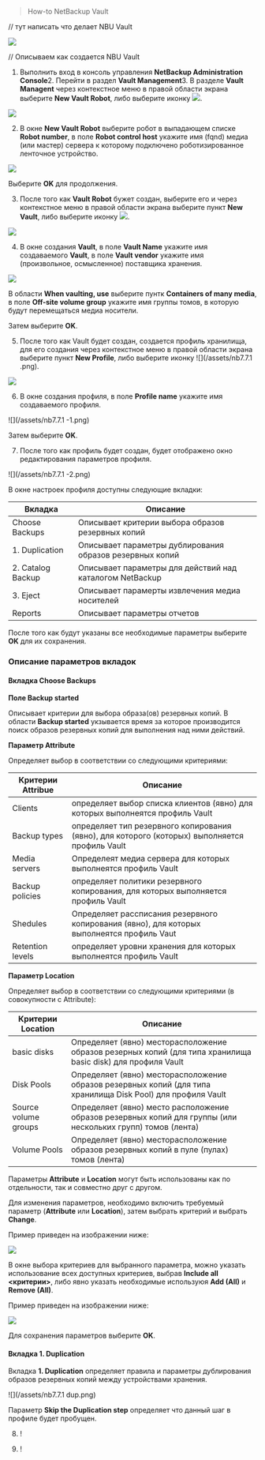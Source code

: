 > How-to NetBackup Vault

\/\/ тут написать что делает NBU Vault

![](/assets/Prom-VM-Win10.png)

\/\/ Описываем как создается NBU Vault

1. Выполнить вход в консоль управления **NetBackup Administration Console**2. Перейти в раздел **Vault Management**3. В разделе **Vault Managent** через контекстное меню в правой области экрана выберите **New Vault Robot**, либо выберите иконку ![](/assets/Prom-VM-Win10-2.png).

  ![](/assets/Prom-VM-Win10-1.png)

2. В окне **New Vault Robot** выберите робот в выпадающем списке **Robot number**, в поле **Robot control host** укажите имя \(fqnd\) медиа \(или мастер\) сервера к которому подключено роботизированное ленточное устройство.

  ![](/assets/Prom-VM-Win10-3.png)

  Выберите **OK** для продолжения.

3. После того как **Vault Robot** бужет создан, выберите его и через контекстное меню в правой области экрана выберите пункт **New Vault**, либо выберите иконку ![](/assets/Prom-VM-Win10-8.png).

  ![](/assets/Prom-VM-Win10-5.png)

4. В окне создания **Vault**, в поле **Vault Name** укажите имя создаваемого **Vault**, в поле **Vault vendor** укажите имя \(произвольное, осмысленное\) поставщика хранения.

  ![](/assets/Prom-VM-Win10-6.png)

  В области **When vaulting, use** выберите пунтк **Containers of many media**, в поле **Off-site volume group** укажите имя группы томов, в которую будут перемещаться медиа носители.

  Затем выберите **OK**.

5. После того как Vault будет создан, создается профиль хранилища, для его создания через контекстное меню в правой области экрана выберите пункт **New Profile**, либо выберите иконку ![](/assets/nb7.7.1 .png).

  ![](/assets/Prom-VM-Win10-7.png)

6. В окне создания профиля, в поле **Profile name** укажите имя создаваемого профиля.

  ![](/assets/nb7.7.1 -1.png)

  Затем выберите **OK**.

7. После того как профиль будет создан, будет отображено окно редактирования параметров профиля.

  ![](/assets/nb7.7.1 -2.png)

  В окне настроек профиля доступны следующие вкладки:

  | Вкладка | Описание |
  | --- | --- |
  | Choose Backups | Описывает критерии выбора образов резервных копий |
  | 1. Duplication | Описывает параметры дублирования образов резервных копий |
  | 2. Catalog Backup | Описывает параметры для действий над каталогом NetBackup |
  | 3. Eject | Описывает парамерты извлечения медиа носителей |
  | Reports | Описывает параметры отчетов |

  После того как будут указаны все необходимые параметры выберите **OK** для их сохранения.

  ### Описание параметров вкладок
  
  #### Вкладка Choose Backups
  
  **Поле Backup started**

  Описывает критерии для выбора образа\(ов\) резервных копий. В области **Backup started** укзывается время за которое производится поиск образов резервных копий для выполнения над ними действий.

  **Параметр Attribute**

  Определяет выбор в соответствии со следующими критериями:

  | Критерии Attribue | Описание |
  | --- | --- |
  | Clients | определяет выбор списка клиентов \(явно\) для которых выполнеятся профиль Vault |
  | Backup types | определяет тип резервного копирования \(явно\), для которого \(которых\) выполняется профиль Vault |
  | Media servers | Определеят медиа сервера для которых выполнеятся профиль Vault |
  | Backup policies | определяет политики резервного копирования, для которых выполняется профиль Vault |
  | Shedules | Определяет рассписания резервного копирования \(явно\), для которых выполнеятся профиль Vaut |
  | Retention levels | определяет уровни хранения для которых выполнеятся профиль Vault |

  **Параметр Location**

  Определяет выбор в соответствии со следующими критериями \(в совокупности с Attribute\):

  | Критерии Location | Описание |
  | --- | --- |
  | basic disks | Определяет \(явно\) месторасположение образов резерных копий \(для типа хранилища basic disk\) для профиля Vault |
  | Disk Pools | Определяет \(явно\) месторасположение образов резервных копий \(для типа хранилища Disk Pool\) для профиля Vault |
  | Source volume groups | Определяет \(явно\) место расположение образов резервных копий для группы \(или нескольких групп\) томов \(лента\) |
  | Volume Pools | Определяет \(явно\) месторасположение образов резервных копий в пуле \(пулах\) томов \(лента\) |

  Параметры **Attribute** и **Location** могут быть использованы как по отдельности, так и совместно друг с другом.

  Для изменения параметров, необходимо включить требуемый параметр \(**Attribute** или **Location**\), затем выбрать критерий и выбрать **Change**.

  Пример приведен на изображении ниже:

  ![](/assets/ISIDA-2.png)
  
  В окне выбора критериев для выбранного параметра, можно указать использование всех доступных критериев, выбрав **Include all <критерии>**, либо явно указать необходимые используюя **Add (All)** и **Remove (All)**.
  
  Пример приведен на изображении ниже:
  
  ![](/assets/ISIDA-3.png)
  
  Для сохранения параметров выберите **OK**.
  
  #### Вкладка 1. Duplication
  
  Вкладка **1. Duplication** определяет правила и параметры дублирования образов резервных копий между устройствами хранения.
  
  ![](/assets/nb7.7.1 dup.png)
  
  Параметр **Skip the Duplication step** определяет что данный шаг в профиле будет пробущен.

8. !

9. !

